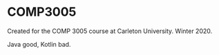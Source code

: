 # COMP3005
Created for the COMP 3005 course at Carleton University. Winter 2020.

Java good, Kotlin bad.
